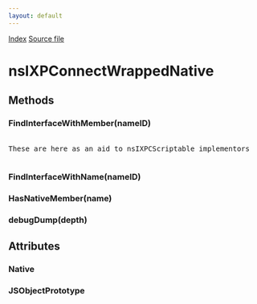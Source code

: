 ```yaml
---
layout: default
---
```

<div id='links'><a href="../index.html">Index</a>
<a href="http://dxr.mozilla.org/mozilla-central/source/js/xpconnect/idl/nsIXPConnect.idl">Source file</a>
</div>

# nsIXPConnectWrappedNative #

## Methods ##

### FindInterfaceWithMember(nameID) ###
<pre>  
These are here as an aid to nsIXPCScriptable implementors  
  
</pre>
### FindInterfaceWithName(nameID) ###

### HasNativeMember(name) ###

### debugDump(depth) ###

## Attributes ##

### Native ###

### JSObjectPrototype ###
